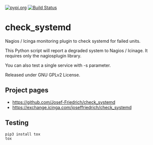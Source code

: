 [![pypi.org](http://img.shields.io/pypi/v/check_systemd.svg)](https://pypi.python.org/pypi/check_systemd)
[![Build Status](https://travis-ci.org/Josef-Friedrich/check_systemd.svg?branch=master)](https://travis-ci.org/Josef-Friedrich/check_systemd)

# check_systemd

Nagios / Icinga monitoring plugin to check systemd for failed units.

This Python script will report a degraded system to Nagios / Icinage.
It requires only the nagiosplugin library.

You can also test a single service with -s parameter.

Released under GNU GPLv2 License.


## Project pages

* https://github.com/Josef-Friedrich/check_systemd
* https://exchange.icinga.com/joseffriedrich/check_systemd

## Testing

```
pip3 install tox
tox
```